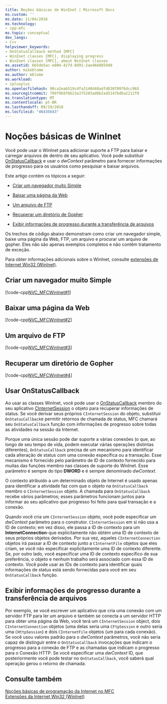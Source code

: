 ```yaml
---
title: Noções básicas de WinInet | Microsoft Docs
ms.custom: ''
ms.date: 11/04/2016
ms.technology:
- cpp-mfc
ms.topic: conceptual
dev_langs:
- C++
helpviewer_keywords:
- OnStatusCallback method [MFC]
- WinInet classes [MFC], displaying progress
- WinInet classes [MFC], about WinInet classes
ms.assetid: 665de5ac-e80d-427d-8d91-2ae466885940
author: mikeblome
ms.author: mblome
ms.workload:
- cplusplus
ms.openlocfilehash: 98ca2eab519cdfa3140d40adfd83070976dcc965
ms.sourcegitcommit: 799f9b976623a375203ad8b2ad5147bd6a2212f0
ms.translationtype: MT
ms.contentlocale: pt-BR
ms.lasthandoff: 09/19/2018
ms.locfileid: "46435643"
---
```

# <a name="wininet-basics"></a>Noções básicas de WinInet

Você pode usar o WinInet para adicionar suporte a FTP para baixar e carregar arquivos de dentro de seu aplicativo. Você pode substituir [OnStatusCallback](../mfc/reference/cinternetsession-class.md#onstatuscallback) e usar o *dwContext* parâmetro para fornecer informações de progresso para os usuários como pesquisar e baixar arquivos.

Este artigo contém os tópicos a seguir:

- [Criar um navegador muito Simple](#_core_create_a_very_simple_browser)

- [Baixar uma página da Web](#_core_download_a_web_page)

- [Um arquivo de FTP](#_core_ftp_a_file)

- [Recuperar um diretório de Gopher](#_core_retrieve_a_gopher_directory)

- [Exibir informações de progresso durante a transferência de arquivos](#_core_display_progress_information_while_transferring_files)

Os trechos de código abaixo demonstram como criar um navegador simple, baixe uma página da Web, FTP, um arquivo e procurar um arquivo de gopher. Eles não são apenas exemplos completos e não contêm tratamento de exceção.

Para obter informações adicionais sobre o WinInet, consulte [extensões de Internet Win32 (WinInet)](../mfc/win32-internet-extensions-wininet.md).

##  <a name="_core_create_a_very_simple_browser"></a> Criar um navegador muito Simple

[!code-cpp[NVC_MFCWinInet#1](../mfc/codesnippet/cpp/wininet-basics_1.cpp)]

##  <a name="_core_download_a_web_page"></a> Baixar uma página da Web

[!code-cpp[NVC_MFCWinInet#2](../mfc/codesnippet/cpp/wininet-basics_2.cpp)]

##  <a name="_core_ftp_a_file"></a> Um arquivo de FTP

[!code-cpp[NVC_MFCWinInet#3](../mfc/codesnippet/cpp/wininet-basics_3.cpp)]

##  <a name="_core_retrieve_a_gopher_directory"></a> Recuperar um diretório de Gopher

[!code-cpp[NVC_MFCWinInet#4](../mfc/codesnippet/cpp/wininet-basics_4.cpp)]

## <a name="use-onstatuscallback"></a>Usar OnStatusCallback

Ao usar as classes WinInet, você pode usar o [OnStatusCallback](../mfc/reference/cinternetsession-class.md#onstatuscallback) membro do seu aplicativo [CInternetSession](../mfc/reference/cinternetsession-class.md) o objeto para recuperar informações de status. Se você derivar seus próprios `CInternetSession` do objeto, substituir `OnStatusCallback`e permitir retornos de chamada de status, MFC chamará seu `OnStatusCallback` função com informações de progresso sobre todas as atividades na sessão da Internet.

Porque uma única sessão pode dar suporte a várias conexões (o que, ao longo de seu tempo de vida, podem executar várias operações distintas diferentes), `OnStatusCallback` precisa de um mecanismo para identificar cada alteração de status com uma conexão específica ou a transação. Esse mecanismo é fornecido pelo parâmetro de ID de contexto fornecido para muitas das funções membro nas classes de suporte do WinInet. Esse parâmetro é sempre do tipo **DWORD** e é sempre denominado *dwContext*.

O contexto atribuído a um determinado objeto de Internet é usado apenas para identificar a atividade faz com que o objeto na `OnStatusCallback` membro o `CInternetSession` objeto. A chamada para `OnStatusCallback` recebe vários parâmetros; esses parâmetros funcionam juntos para informar ao seu aplicativo que progresso foi feito para qual transação e a conexão.

Quando você cria um `CInternetSession` objeto, você pode especificar um *dwContext* parâmetro para o construtor. `CInternetSession` em si não usa a ID de contexto; em vez disso, ele passa a ID de contexto para um **InternetConnection**-que explicitamente não obtém uma ID de contexto de seus próprios objetos derivados. Por sua vez, aqueles `CInternetConnection` objetos irá passar a ID de contexto junto a `CInternetFile` objetos que eles criam, se você não especificar explicitamente uma ID de contexto diferente. Se, por outro lado, você especificar uma ID de contexto específico de sua preferência, o objeto e nenhum trabalho será associado com essa ID de contexto. Você pode usar as IDs de contexto para identificar quais informações de status está sendo fornecidas para você em seu `OnStatusCallback` função.

##  <a name="_core_display_progress_information_while_transferring_files"></a> Exibir informações de progresso durante a transferência de arquivos

Por exemplo, se você escrever um aplicativo que cria uma conexão com um servidor FTP para ler um arquivo e também se conecta a um servidor HTTP para obter uma página da Web, você terá um `CInternetSession` object, dois `CInternetConnection` objetos (uma delas seria uma `CFtpSession` e outro seria uma `CHttpSession`) e dois `CInternetFile` objetos (um para cada conexão). Se você usou valores padrão para o *dwContext* parâmetros, você não seria capaz de distinguir entre o `OnStatusCallback` invocações que indicam o progresso para a conexão de FTP e as chamadas que indicam o progresso para o Conexão HTTP. Se você especificar uma *dwContext* ID, que posteriormente você pode testar no `OnStatusCallback`, você saberá qual operação gerou o retorno de chamada.

## <a name="see-also"></a>Consulte também

[Noções básicas de programação da Internet no MFC](../mfc/mfc-internet-programming-basics.md)<br/>
[Extensões da Internet Win32 (WinInet)](../mfc/win32-internet-extensions-wininet.md)

